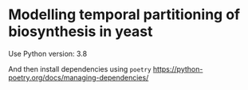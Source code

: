 # Modelling temporal partitioning of biosynthesis in yeast

Use Python version: 3.8

And then install dependencies using `poetry` <https://python-poetry.org/docs/managing-dependencies/>
